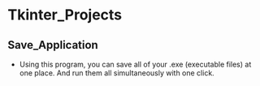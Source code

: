 # Tkinter_Projects
## Save_Application
- Using this program, you can save all of your .exe (executable files) at one place. And run them all simultaneously with one click.
